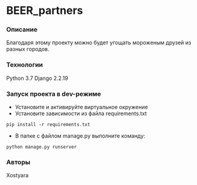 # BEER_partners

### Описание
Благодаря этому проекту можно будет угощать мороженым друзей из разных городов.


### Технологии
Python 3.7
Django 2.2.19

### Запуск проекта в dev-режиме
- Установите и активируйте виртуальное окружение
- Установите зависимости из файла requirements.txt
```
pip install -r requirements.txt
``` 
- В папке с файлом manage.py выполните команду:
```
python manage.py runserver
```





### Авторы
Xostyara